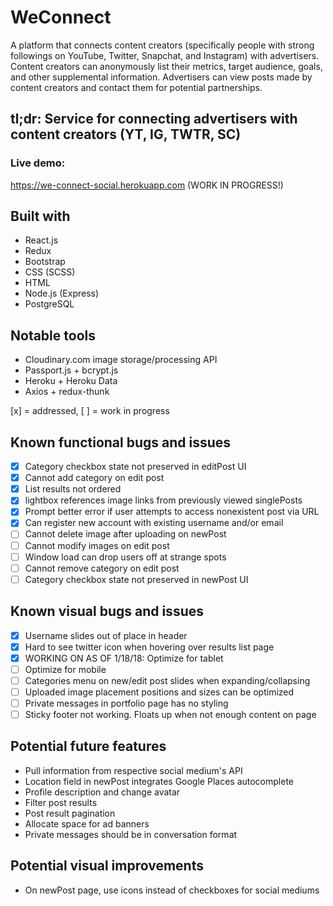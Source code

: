 # WeConnect

A platform that connects content creators
(specifically people with strong followings on YouTube, Twitter, Snapchat, and Instagram) with advertisers.
Content creators can anonymously list their metrics, target audience, goals, and other supplemental information.
Advertisers can view posts made by content creators and contact them for potential partnerships.

## tl;dr: Service for connecting advertisers with content creators (YT, IG, TWTR, SC)

### Live demo: 
<https://we-connect-social.herokuapp.com> (WORK IN PROGRESS!)

## Built with
* React.js
* Redux
* Bootstrap
* CSS (SCSS)
* HTML
* Node.js (Express)
* PostgreSQL

## Notable tools
* Cloudinary.com image storage/processing API
* Passport.js + bcrypt.js
* Heroku + Heroku Data
* Axios + redux-thunk


[x] = addressed, [ ] = work in progress
## Known functional bugs and issues
- [x] Category checkbox state not preserved in editPost UI
- [x] Cannot add category on edit post
- [x] List results not ordered
- [x] lightbox references image links from previously viewed singlePosts 
- [x] Prompt better error if user attempts to access nonexistent post via URL
- [x] Can register new account with existing username and/or email
- [ ] Cannot delete image after uploading on newPost
- [ ] Cannot modify images on edit post
- [ ] Window load can drop users off at strange spots
- [ ] Cannot remove category on edit post
- [ ] Category checkbox state not preserved in newPost UI

## Known visual bugs and issues
- [x] Username slides out of place in header
- [x] Hard to see twitter icon when hovering over results list page
- [x] WORKING ON AS OF 1/18/18: Optimize for tablet
- [ ] Optimize for mobile
- [ ] Categories menu on new/edit post slides when expanding/collapsing
- [ ] Uploaded image placement positions and sizes can be optimized
- [ ] Private messages in portfolio page has no styling
- [ ] Sticky footer not working. Floats up when not enough content on page

## Potential future features
* Pull information from respective social medium's API
* Location field in newPost integrates Google Places autocomplete
* Profile description and change avatar
* Filter post results
* Post result pagination 
* Allocate space for ad banners
* Private messages should be in conversation format

## Potential visual improvements
* On newPost page, use icons instead of checkboxes for social mediums
